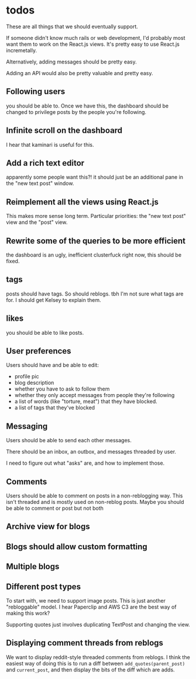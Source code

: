 # todos

These are all things that we should eventually support.

If someone didn't know much rails or web development, I'd probably most want them to work on the React.js views. It's pretty easy to use React.js incremetally.

Alternatively, adding messages should be pretty easy.

Adding an API would also be pretty valuable and pretty easy.


## Following users

you should be able to. Once we have this, the dashboard should be changed to privilege posts by the people you're following.

## Infinite scroll on the dashboard

I hear that kaminari is useful for this.

## Add a rich text editor

apparently some people want this?! it should just be an additional pane in the "new text post" window.

## Reimplement all the views using React.js

This makes more sense long term. Particular priorities: the "new text post" view and the "post" view.

## Rewrite some of the queries to be more efficient

the dashboard is an ugly, inefficient clusterfuck right now, this should be fixed.

## tags

posts should have tags. So should reblogs. tbh I'm not sure what tags are for. I should get Kelsey to explain them.

## likes

you should be able to like posts.

## User preferences

Users should have and be able to edit:

- profile pic
- blog description
- whether you have to ask to follow them
- whether they only accept messages from people they're following
- a list of words (like "torture, meat") that they have blocked.
- a list of tags that they've blocked


## Messaging

Users should be able to send each other messages.

There should be an inbox, an outbox, and messages threaded by user.

I need to figure out what "asks" are, and how to implement those.


## Comments

Users should be able to comment on posts in a non-reblogging way. This isn't threaded and is mostly used on non-reblog posts. Maybe you should be able to comment or post but not both

## Archive view for blogs

## Blogs should allow custom formatting

## Multiple blogs

## Different post types

To start with, we need to support image posts. This is just another "rebloggable" model. I hear Paperclip and AWS C3 are the best way of making this work?

Supporting quotes just involves duplicating TextPost and changing the view.


## Displaying comment threads from reblogs

We want to display reddit-style threaded comments from reblogs. I think the easiest way of doing this is to run a diff between `add_quotes(parent_post)` and `current_post`, and then display the bits of the diff which are adds.




